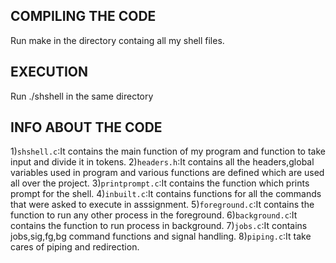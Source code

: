 ## COMPILING THE CODE
Run make in the directory containg all my shell files.
## EXECUTION
Run ./shshell in the same directory
## INFO ABOUT THE CODE
1)`shshell.c`:It contains the main function of my program and function to take input and divide it in tokens.
2)`headers.h`:It contains all the headers,global variables used in program and various functions are defined which are used all over the project.
3)`printprompt.c`:It contains the function which prints prompt for the shell.
4)`inbuilt.c`:It contains functions for all the commands that were asked to execute in asssignment.
5)`foreground.c`:It contains the function to run any other process in the foreground.
6)`background.c`:It contains the function to run process in background.
7)`jobs.c`:It contains jobs,sig,fg,bg command functions and signal handling.
8)`piping.c`:It take cares of piping and redirection.